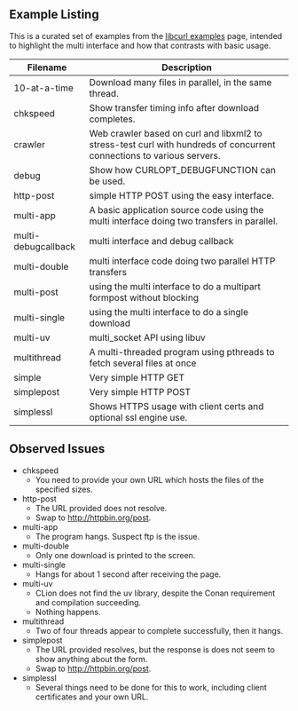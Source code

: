 
## Example Listing

This is a curated set of examples from the [libcurl examples] page, intended to highlight the multi interface and how
that contrasts with basic usage.

[libcurl examples]: https://curl.se/libcurl/c/example.html

| Filename            | Description                                                                                                           |
|---------------------|-----------------------------------------------------------------------------------------------------------------------|
| 10-at-a-time        | Download many files in parallel, in the same thread.                                                                  |
| chkspeed            | Show transfer timing info after download completes.                                                                   |
| crawler             | Web crawler based on curl and libxml2 to stress-test curl with hundreds of concurrent connections to various servers. |
| debug               | Show how CURLOPT_DEBUGFUNCTION can be used.                                                                           |
| http-post           | simple HTTP POST using the easy interface.                                                                            |
| multi-app           | A basic application source code using the multi interface doing two transfers in parallel.                            |
| multi-debugcallback | multi interface and debug callback                                                                                    |
| multi-double        | multi interface code doing two parallel HTTP transfers                                                                |
| multi-post          | using the multi interface to do a multipart formpost without blocking                                                 |
| multi-single        | using the multi interface to do a single download                                                                     |
| multi-uv            | multi_socket API using libuv                                                                                          |
| multithread         | A multi-threaded program using pthreads to fetch several files at once                                                |
| simple              | Very simple HTTP GET                                                                                                  |
| simplepost          | Very simple HTTP POST                                                                                                 |
| simplessl           | Shows HTTPS usage with client certs and optional ssl engine use.                                                      |

## Observed Issues

* chkspeed
  * You need to provide your own URL which hosts the files of the specified sizes.
* http-post
  * The URL provided does not resolve.
  * Swap to http://httpbin.org/post.
* multi-app
  * The program hangs. Suspect ftp is the issue.
* multi-double
  * Only one download is printed to the screen.
* multi-single
  * Hangs for about 1 second after receiving the page.
* multi-uv
  * CLion does not find the uv library, despite the Conan requirement and compilation succeeding.
  * Nothing happens.
* multithread
  * Two of four threads appear to complete successfully, then it hangs.
* simplepost
  * The URL provided resolves, but the response is does not seem to show anything about the form.
  * Swap to http://httpbin.org/post.
* simplessl
  * Several things need to be done for this to work, including client certificates and your own URL.
